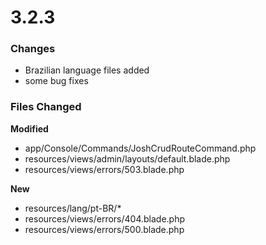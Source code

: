 # 3.2.3

### Changes

* Brazilian language files added
* some bug fixes



### Files Changed

**Modified**
* app/Console/Commands/JoshCrudRouteCommand.php
* resources/views/admin/layouts/default.blade.php
* resources/views/errors/503.blade.php

**New**
* resources/lang/pt-BR/*
* resources/views/errors/404.blade.php
* resources/views/errors/500.blade.php